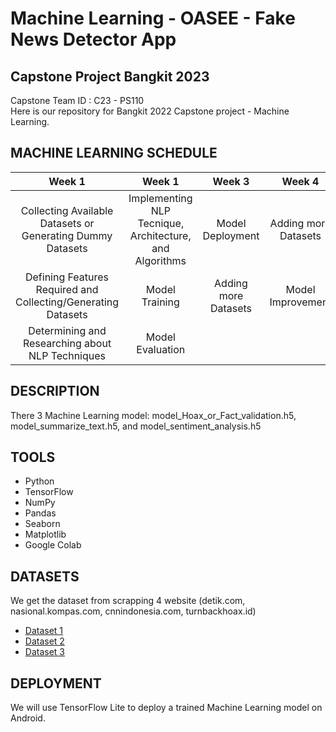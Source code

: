 # Machine Learning - OASEE - Fake News Detector App
## Capstone Project Bangkit 2023

Capstone Team ID : C23 - PS110 <br>
Here is our repository for Bangkit 2022 Capstone project - Machine Learning.

## MACHINE LEARNING SCHEDULE
|         Week 1         |         Week 1         |         Week 3         |         Week 4         |  
| :--------------------: | :--------------------: | :--------------------: | :--------------------: |
| Collecting  Available Datasets or Generating Dummy Datasets  | Implementing NLP Tecnique, Architecture, and Algorithms | Model Deployment | Adding more Datasets |
| Defining Features Required and Collecting/Generating Datasets | Model Training | Adding more Datasets | Model Improvement |
| Determining and Researching about NLP Techniques | Model Evaluation |

## DESCRIPTION
There 3 Machine Learning model: model_Hoax_or_Fact_validation.h5, model_summarize_text.h5, and model_sentiment_analysis.h5

## TOOLS
- Python
- TensorFlow
- NumPy
- Pandas
- Seaborn
- Matplotlib
- Google Colab

## DATASETS
We get the dataset from scrapping 4 website (detik.com, nasional.kompas.com, cnnindonesia.com, turnbackhoax.id)

- [Dataset 1]()
- [Dataset 2]()
- [Dataset 3]()

## DEPLOYMENT 
We will use TensorFlow Lite to deploy a trained Machine Learning model on Android.
